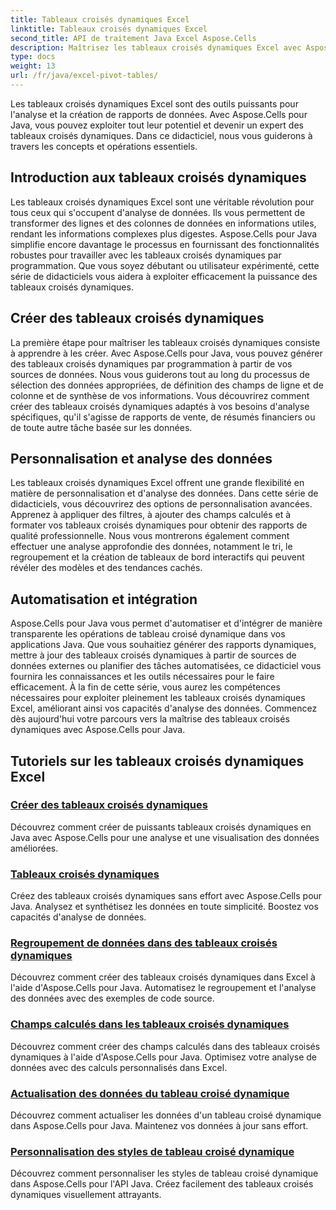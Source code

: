 ```yaml
---
title: Tableaux croisés dynamiques Excel
linktitle: Tableaux croisés dynamiques Excel
second_title: API de traitement Java Excel Aspose.Cells
description: Maîtrisez les tableaux croisés dynamiques Excel avec Aspose.Cells pour Java. Apprenez à créer, personnaliser et analyser des données sans effort.
type: docs
weight: 13
url: /fr/java/excel-pivot-tables/
---
```

Les tableaux croisés dynamiques Excel sont des outils puissants pour l'analyse et la création de rapports de données. Avec Aspose.Cells pour Java, vous pouvez exploiter tout leur potentiel et devenir un expert des tableaux croisés dynamiques. Dans ce didacticiel, nous vous guiderons à travers les concepts et opérations essentiels.

## Introduction aux tableaux croisés dynamiques
Les tableaux croisés dynamiques Excel sont une véritable révolution pour tous ceux qui s'occupent d'analyse de données. Ils vous permettent de transformer des lignes et des colonnes de données en informations utiles, rendant les informations complexes plus digestes. Aspose.Cells pour Java simplifie encore davantage le processus en fournissant des fonctionnalités robustes pour travailler avec les tableaux croisés dynamiques par programmation. Que vous soyez débutant ou utilisateur expérimenté, cette série de didacticiels vous aidera à exploiter efficacement la puissance des tableaux croisés dynamiques.

## Créer des tableaux croisés dynamiques
La première étape pour maîtriser les tableaux croisés dynamiques consiste à apprendre à les créer. Avec Aspose.Cells pour Java, vous pouvez générer des tableaux croisés dynamiques par programmation à partir de vos sources de données. Nous vous guiderons tout au long du processus de sélection des données appropriées, de définition des champs de ligne et de colonne et de synthèse de vos informations. Vous découvrirez comment créer des tableaux croisés dynamiques adaptés à vos besoins d'analyse spécifiques, qu'il s'agisse de rapports de vente, de résumés financiers ou de toute autre tâche basée sur les données.

## Personnalisation et analyse des données
Les tableaux croisés dynamiques Excel offrent une grande flexibilité en matière de personnalisation et d'analyse des données. Dans cette série de didacticiels, vous découvrirez des options de personnalisation avancées. Apprenez à appliquer des filtres, à ajouter des champs calculés et à formater vos tableaux croisés dynamiques pour obtenir des rapports de qualité professionnelle. Nous vous montrerons également comment effectuer une analyse approfondie des données, notamment le tri, le regroupement et la création de tableaux de bord interactifs qui peuvent révéler des modèles et des tendances cachés.

## Automatisation et intégration
Aspose.Cells pour Java vous permet d'automatiser et d'intégrer de manière transparente les opérations de tableau croisé dynamique dans vos applications Java. Que vous souhaitiez générer des rapports dynamiques, mettre à jour des tableaux croisés dynamiques à partir de sources de données externes ou planifier des tâches automatisées, ce didacticiel vous fournira les connaissances et les outils nécessaires pour le faire efficacement. À la fin de cette série, vous aurez les compétences nécessaires pour exploiter pleinement les tableaux croisés dynamiques Excel, améliorant ainsi vos capacités d'analyse des données. Commencez dès aujourd'hui votre parcours vers la maîtrise des tableaux croisés dynamiques avec Aspose.Cells pour Java.

## Tutoriels sur les tableaux croisés dynamiques Excel
### [Créer des tableaux croisés dynamiques](./creating-pivot-tables/)
Découvrez comment créer de puissants tableaux croisés dynamiques en Java avec Aspose.Cells pour une analyse et une visualisation des données améliorées.
### [Tableaux croisés dynamiques](./dynamic-pivot-tables/)
Créez des tableaux croisés dynamiques sans effort avec Aspose.Cells pour Java. Analysez et synthétisez les données en toute simplicité. Boostez vos capacités d'analyse de données.
### [Regroupement de données dans des tableaux croisés dynamiques](./grouping-data-in-pivot-tables/)
Découvrez comment créer des tableaux croisés dynamiques dans Excel à l'aide d'Aspose.Cells pour Java. Automatisez le regroupement et l'analyse des données avec des exemples de code source.
### [Champs calculés dans les tableaux croisés dynamiques](./calculated-fields-in-pivot-tables/)
Découvrez comment créer des champs calculés dans des tableaux croisés dynamiques à l'aide d'Aspose.Cells pour Java. Optimisez votre analyse de données avec des calculs personnalisés dans Excel.
### [Actualisation des données du tableau croisé dynamique](./refreshing-pivot-table-data/)
Découvrez comment actualiser les données d'un tableau croisé dynamique dans Aspose.Cells pour Java. Maintenez vos données à jour sans effort.
### [Personnalisation des styles de tableau croisé dynamique](./customizing-pivot-table-styles/)
Découvrez comment personnaliser les styles de tableau croisé dynamique dans Aspose.Cells pour l'API Java. Créez facilement des tableaux croisés dynamiques visuellement attrayants.